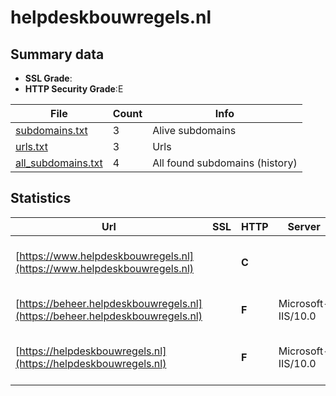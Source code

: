 

# helpdeskbouwregels.nl
## Summary data


 - **SSL Grade**:
 - **HTTP Security Grade**:E


| File       | Count | Info |
|------------|-------|------|
|[subdomains.txt](/data/helpdeskbouwregels.nl/subdomains.txt)|3|Alive subdomains|
|[urls.txt](/data/helpdeskbouwregels.nl/urls.txt)|3|Urls|
|[all_subdomains.txt](/data/helpdeskbouwregels.nl/all_subdomains.txt)|4|All found subdomains (history)|


## Statistics


| Url | SSL | HTTP | Server | Cookie | HSTS | CORS | CTO | CSP | XFO | XXP | RP |FP| Tech |Title |
|--------|-------|-------|------|------|------|------|------|------|------|------|------|------|------|------|
|[https://www.helpdeskbouwregels.nl](https://www.helpdeskbouwregels.nl)| | **C**||:white_check_mark: |:white_check_mark: | | | | | | :white_check_mark: | |Azure Azure Front Door HSTS Microsoft ASP.NET:4.0.30319|Home | Veelgeste...|
|[https://beheer.helpdeskbouwregels.nl](https://beheer.helpdeskbouwregels.nl)| | **F**|Microsoft-IIS/10.0| | | | | | | | :white_check_mark: | |Azure IIS:10.0 Microsoft ASP.NET Windows Server|Beheer | Veelges...|
|[https://helpdeskbouwregels.nl](https://helpdeskbouwregels.nl)| | **F**|Microsoft-IIS/10.0| | | | | | | | :white_check_mark: | |Azure HSTS IIS:10.0 Microsoft ASP.NET:4.0.30319 Windows Server|Home | Veelgeste...|

